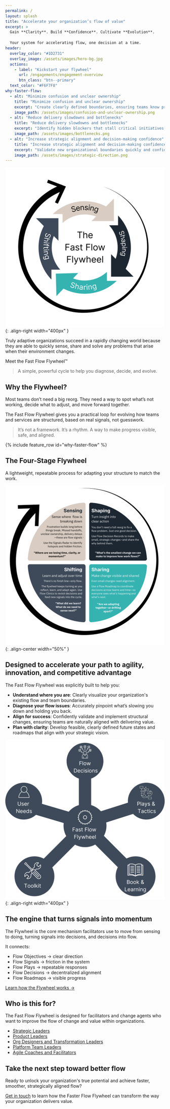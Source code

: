 ```yaml
---
permalink: /
layout: splash
title: "Accelerate your organization’s flow of value"
excerpt: > 
  Gain **Clarity**. Build **Confidence**. Cultivate **Evolution**.  
  
  Your system for accelerating flow, one decision at a time.
header:
  overlay_color: "#1D2731"
  overlay_image: /assets/images/hero-bg.jpg
  actions:
    - label: "Kickstart your flywheel"
      url: /engagements/engagement-overview
      btn_class: "btn--primary"
  text_color: "#F6F7F8"
why-faster-flow:
  - alt: "Minimize confusion and unclear ownership"
    title: "Minimize confusion and unclear ownership"
    excerpt: "Create clearly defined boundaries, ensuring teams know precisely what they're responsible for and can confidently take ownership."
    image_path: /assets/images/confusion-and-unclear-ownership.png
  - alt: "Reduce delivery slowdowns and bottlenecks"
    title: "Reduce delivery slowdowns and bottlenecks"
    excerpt: "Identify hidden blockers that stall critical initiatives, enabling smoother and faster value delivery."
    image_path: /assets/images/bottlenecks.png
  - alt: "Increase strategic alignment and decision-making confidence"
    title: "Increase strategic alignment and decision-making confidence"
    excerpt: "Validate new organizational boundaries quickly and confidently, ensuring every decision supports your strategic priorities." 
    image_path: /assets/images/strategic-direction.png
---
```


![Fast Flow Flywheel](/assets/images/fast-flow-flywheel-white-bg-v2.png){: .align-right width="400px" }

Truly adaptive organizations succeed in a rapidly changing world because they are able to quickly sense, share and solve any problems that arise when their environment changes.

Meet the Fast Flow Flywheel™️

> A simple, powerful cycle to help you diagnose, decide, and evolve.

## Why the Flywheel?

Most teams don’t need a big reorg.
They need a way to spot what’s not working, decide what to adjust, and move forward together.

The Fast Flow Flywheel gives you a practical loop for evolving how teams and services are structured, based on real signals, not guesswork.

> It’s not a framework. It’s a rhythm. A way to make progress visible, safe, and aligned.

{% include feature_row id="why-faster-flow" %}

## The Four-Stage Flywheel

A lightweight, repeatable process for adapting your structure to match the work.

![Fast Flow Flywheel](/assets/images/flywheel-stages-whitebg-v2.png){: .align-center width="50%" }

## Designed to accelerate your path to agility, innovation, and competitive advantage

The Fast Flow Flywheel was explicitly built to help you:

- **Understand where you are**: Clearly visualize your organization's existing flow and team boundaries.
- **Diagnose your flow issues**: Accurately pinpoint what’s slowing you down and holding you back.
- **Align for success**: Confidently validate and implement structural changes, ensuring teams are naturally aligned with delivering value.
- **Plan with clarity**: Develop feasible, clearly defined future states and roadmaps that align with your strategic vision.

![Fast Flow Flywheel Starter Kit](/assets/images/fast-flow-flywheel-star.png){: .align-right width="400px" }

## The engine that turns signals into momentum

The Flywheel is the core mechanism facilitators use to move from sensing to doing, turning signals into decisions, and decisions into flow.

It connects:

- Flow Objectives → clear direction
- Flow Signals → friction in the system
- Flow Plays → repeatable responses
- Flow Decisions → decentralized alignment
- Flow Roadmaps → visible progress

[Learn how the Flywheel works →](/overview)

## Who is this for?

The Fast Flow Flywheel is designed for facilitators and change agents who want to improve the flow of change and value within organizations.

- [Strategic Leaders](/who-its-for/whos-it-for-overview#fast-flow-for-strategic-leaders)
- [Product Leaders](/who-its-for/whos-it-for-overview#fast-flow-for-product-leaders)
- [Org Designers and Transformation Leaders](/who-its-for/whos-it-for-overview#fast-flow-for-org-designers-and-transformation-leaders)
- [Platform Team Leaders](/who-its-for/whos-it-for-overview#fast-flow-for-platform-team-leaders)
- [Agile Coaches and Facilitators](/who-its-for/whos-it-for-overview#fast-flow-for-agile-coaches-and-facilitators)

## Take the next step toward better flow

Ready to unlock your organization's true potential and achieve faster, smoother, strategically aligned flow?

[Get in touch](/contact) to learn how the Faster Flow Flywheel can transform the way your organization delivers value.
